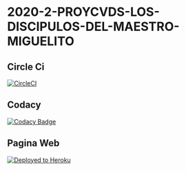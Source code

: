# 2020-2-PROYCVDS-LOS-DISCIPULOS-DEL-MAESTRO-MIGUELITO

## Circle Ci
[![CircleCI](https://circleci.com/gh/PDSW-ECI/base-proyectos.svg?style=svg)](https://app.circleci.com/pipelines/github/20202-PROYCVDS-LOS-DISCIPULOS-DE-MIGUE/MAESTRO-MIGUELITO)

## Codacy
[![Codacy Badge](https://api.codacy.com/project/badge/Grade/9106912acf4e42f38eef7f27eb0c8522)](https://app.codacy.com/gh/20202-PROYCVDS-LOS-DISCIPULOS-DE-MIGUE/MAESTRO-MIGUELITO/dashboard)

## Pagina Web
[![Deployed to Heroku](https://www.herokucdn.com/deploy/button.png)](https://los-discipulos-de-miguelito.herokuapp.com/Menu.xhtml)